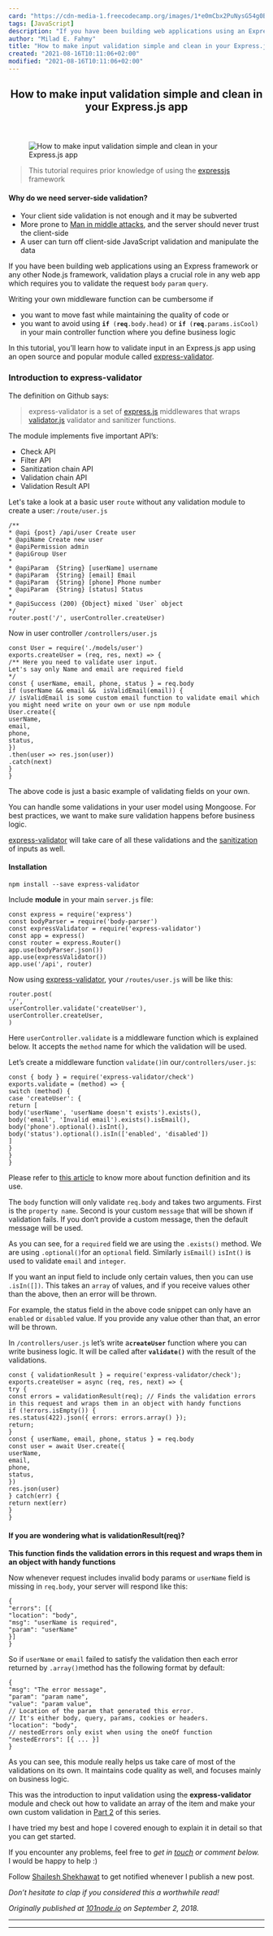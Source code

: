 ```yaml
---
card: "https://cdn-media-1.freecodecamp.org/images/1*e0mCbx2PuNysG54g0B1gRg.jpeg"
tags: [JavaScript]
description: "If you have been building web applications using an Express f"
author: "Milad E. Fahmy"
title: "How to make input validation simple and clean in your Express.js app"
created: "2021-08-16T10:11:06+02:00"
modified: "2021-08-16T10:11:06+02:00"
---
```

<div class="site-wrapper">
<main id="site-main" class="site-main outer">
<div class="inner">
<article class="post-full post tag-javascript tag-expressjs tag-productivity tag-nodejs tag-web-development ">
<header class="post-full-header">
<h1 class="post-full-title">How to make input validation simple and clean in your Express.js app</h1>
</header>
<figure class="post-full-image">
<picture>
<source media="(max-width: 700px)" sizes="1px" srcset="data:image/gif;base64,R0lGODlhAQABAIAAAAAAAP///yH5BAEAAAAALAAAAAABAAEAAAIBRAA7 1w">
<source media="(min-width: 701px)" sizes="(max-width: 800px) 400px,
(max-width: 1170px) 700px,
1400px" srcset="https://cdn-media-1.freecodecamp.org/images/1*e0mCbx2PuNysG54g0B1gRg.jpeg 300w,
https://cdn-media-1.freecodecamp.org/images/1*e0mCbx2PuNysG54g0B1gRg.jpeg 600w,
https://cdn-media-1.freecodecamp.org/images/1*e0mCbx2PuNysG54g0B1gRg.jpeg 1000w,
https://cdn-media-1.freecodecamp.org/images/1*e0mCbx2PuNysG54g0B1gRg.jpeg 2000w">
<img onerror="this.style.display='none'" src="https://cdn-media-1.freecodecamp.org/images/1*e0mCbx2PuNysG54g0B1gRg.jpeg" alt="How to make input validation simple and clean in your Express.js app">
</picture>
</figure>
<section class="post-full-content">
<div class="post-content">
<blockquote>This tutorial requires prior knowledge of using the <a href="http://expressjs.com" rel="noopener">expressjs</a> framework</blockquote><h4 id="why-do-we-need-server-side-validation">Why do we need server-side validation?</h4><ul><li>Your client side validation is not enough and it may be subverted</li><li>More prone to <a href="https://en.wikipedia.org/wiki/Man-in-the-middle_attack" rel="noopener">Man in middle attacks</a>, and the server should never trust the client-side</li><li>A user can turn off client-side JavaScript validation and manipulate the data</li></ul><p>If you have been building web applications using an Express framework or any other Node.js framework, validation plays a crucial role in any web app which requires you to validate the request <code>body</code> <code>param</code> <code>query</code>.</p><p>Writing your own middleware function can be cumbersome if</p><ul><li>you want to move fast while maintaining the quality of code or</li><li>you want to avoid using <code><strong>if</strong> (<strong>req</strong>.body.head)</code> or <code><strong>if</strong> (<strong>req</strong>.params.isCool)</code> in your main controller function where you define business logic</li></ul><p>In this tutorial, you’ll learn how to validate input in an Express.js app using an open source and popular module called <a href="https://github.com/ctavan/express-validator" rel="noopener">express-validator</a>.</p><h3 id="introduction-to-express-validator">Introduction to express-validator</h3><p>The definition on Github says:</p><blockquote>express-validator is a set of <a href="http://expressjs.com/" rel="noopener">express.js</a> middlewares that wraps <a href="https://github.com/chriso/validator.js" rel="noopener">validator.js</a> validator and sanitizer functions.</blockquote><p>The module implements five important API’s:</p><ul><li>Check API</li><li>Filter API</li><li>Sanitization chain API</li><li>Validation chain API</li><li>Validation Result API</li></ul><p>Let's take a look at a basic user <code>route</code> without any validation module to create a user: <code>/route/user.js</code></p><pre><code class="language-js">/**
* @api {post} /api/user Create user
* @apiName Create new user
* @apiPermission admin
* @apiGroup User
*
* @apiParam  {String} [userName] username
* @apiParam  {String} [email] Email
* @apiParam  {String} [phone] Phone number
* @apiParam  {String} [status] Status
*
* @apiSuccess (200) {Object} mixed `User` object
*/
router.post('/', userController.createUser)</code></pre><p>Now in user controller <code>/controllers/user.js</code></p><pre><code class="language-js">const User = require('./models/user')
exports.createUser = (req, res, next) =&gt; {
/** Here you need to validate user input.
Let's say only Name and email are required field
*/
const { userName, email, phone, status } = req.body
if (userName &amp;&amp; email &amp;&amp;  isValidEmail(email)) {
// isValidEmail is some custom email function to validate email which you might need write on your own or use npm module
User.create({
userName,
email,
phone,
status,
})
.then(user =&gt; res.json(user))
.catch(next)
}
}</code></pre><p>The above code is just a basic example of validating fields on your own.</p><p>You can handle some validations in your user model using Mongoose. For best practices, we want to make sure validation happens before business logic.</p><p><a href="https://github.com/ctavan/express-validator" rel="noopener">express-validator</a> will take care of all these validations and the <a href="https://www.quora.com/What-does-it-mean-to-sanitize-a-field-How-is-that-related-to-escaping-as-in-entering-in-malicious-input-that-escapes-or-something" rel="noopener">sanitization</a> of inputs as well.</p><h4 id="installation"><strong>Installation</strong></h4><pre><code class="language-bash">npm install --save express-validator</code></pre><p>Include <strong>module</strong> in your main <code>server.js</code> file:</p><pre><code class="language-js">const express = require('express')
const bodyParser = require('body-parser')
const expressValidator = require('express-validator')
const app = express()
const router = express.Router()
app.use(bodyParser.json())
app.use(expressValidator())
app.use('/api', router)</code></pre><p>Now using <a href="https://github.com/ctavan/express-validator" rel="noopener">express-validator</a>, your <code>/routes/user.js</code> will be like this:</p><pre><code class="language-js">router.post(
'/',
userController.validate('createUser'),
userController.createUser,
)</code></pre><p>Here <code>userController.validate</code> is a middleware function which is explained below. It accepts the <code>method</code> name for which the validation will be used.</p><p>Let’s create a middleware function <code>validate()</code>in our<code>/controllers/user.js</code>:</p><pre><code class="language-js">const { body } = require('express-validator/check')
exports.validate = (method) =&gt; {
switch (method) {
case 'createUser': {
return [
body('userName', 'userName doesn't exists').exists(),
body('email', 'Invalid email').exists().isEmail(),
body('phone').optional().isInt(),
body('status').optional().isIn(['enabled', 'disabled'])
]
}
}
}</code></pre><p>Please refer to <a href="https://express-validator.github.io/docs/check-api.html" rel="noopener">this article</a> to know more about function definition and its use.</p><p>The <code>body</code> function will only validate <code>req.body</code> and takes two arguments. First is the <code>property name</code>. Second is your custom <code>message</code> that will be shown if validation fails. If you don’t provide a custom message, then the default message will be used.</p><p>As you can see, for a <code>required</code> field we are using the <code>.exists()</code> method. We are using <code>.optional()</code>for an <code>optional</code> field. Similarly <code>isEmail()</code> <code>isInt()</code> is used to validate <code>email</code> and <code>integer</code>.</p><p>If you want an input field to include only certain values, then you can use <code>.isIn([])</code>. This takes an <code>array</code> of values, and if you receive values other than the above, then an error will be thrown.</p><p>For example, the status field in the above code snippet can only have an <code>enabled</code> or <code>disabled</code> value. If you provide any value other than that, an error will be thrown.</p><p>In <code>/controllers/user.js</code> let’s write a<code><strong>createUser</strong></code> function where you can write business logic. It will be called after <code><strong>validate()</strong></code><strong> </strong>with the result of the validations.</p><pre><code class="language-js">const { validationResult } = require('express-validator/check');
exports.createUser = async (req, res, next) =&gt; {
try {
const errors = validationResult(req); // Finds the validation errors in this request and wraps them in an object with handy functions
if (!errors.isEmpty()) {
res.status(422).json({ errors: errors.array() });
return;
}
const { userName, email, phone, status } = req.body
const user = await User.create({
userName,
email,
phone,
status,
})
res.json(user)
} catch(err) {
return next(err)
}
}</code></pre><h4 id="if-you-are-wondering-what-is-validationresult-req-">If you are wondering what is validationResult(req)?</h4><p><strong><strong>This function</strong></strong> <strong><strong>finds the validation errors in this request and wraps them in an object with handy functions</strong></strong></p><p>Now whenever request includes invalid body params or <code>userName</code> field is missing in <code>req.body</code>, your server will respond like this:</p><pre><code class="language-js">{
"errors": [{
"location": "body",
"msg": "userName is required",
"param": "userName"
}]
}</code></pre><p>So if <code>userName</code> or <code>email</code> failed to satisfy the validation then each error returned by <code>.array()</code>method has the following format by default:</p><pre><code class="language-js">{
"msg": "The error message",
"param": "param name",
"value": "param value",
// Location of the param that generated this error.
// It's either body, query, params, cookies or headers.
"location": "body",
// nestedErrors only exist when using the oneOf function
"nestedErrors": [{ ... }]
}</code></pre><p>As you can see, this module really helps us take care of most of the validations on its own. It maintains code quality as well, and focuses mainly on business logic.</p><p>This was the introduction to input validation using the <strong>express-validator </strong>module and check out how to validate an array of the item and make your own custom validation in <a href="/news/how-to-perform-custom-validation-in-your-express-js-app-432eb423510f/">Part 2</a> of this series.</p><p>I have tried my best and hope I covered enough to explain it in detail so that you can get started.</p><p>If you encounter any problems, feel free to <em>get in <a href="https://101node.io" rel="noopener">touch</a> or comment below.</em><br>I would be happy to help :)</p><p>Follow <a href="/news/author/thatshailesh/">Shailesh Shekhawat</a> to get notified whenever I publish a new post.</p><p><em>Don’t hesitate to clap if you considered this a worthwhile read!</em></p><p><em>Originally published at <a href="https://101node.io/blog/how-to-validate-inputs-in-express-js-app/" rel="noopener">101node.io</a> on September 2, 2018.</em></p>
</div>
<hr>
<hr>
</section>
</article>
</div>
</main>
</div>
<!-- Google Tag Manager (noscript) -->
<!-- End Google Tag Manager (noscript) -->
